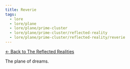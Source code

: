 ```yaml
---
title: Reverie
tags:
  - lore
  - lore/plane
  - lore/plane/prime-cluster
  - lore/plane/prime-cluster/reflected-reality
  - lore/plane/prime-cluster/reflected-reality/reverie
---
```


[<- Back to The Reflected Realities](index.md)

The plane of dreams.
